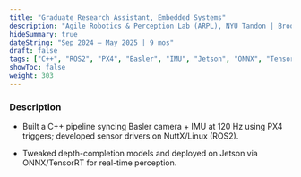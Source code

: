 ```yaml
---
title: "Graduate Research Assistant, Embedded Systems"
description: "Agile Robotics & Perception Lab (ARPL), NYU Tandon | Brooklyn, NY, USA"
hideSummary: true
dateString: "Sep 2024 – May 2025 | 9 mos"
draft: false
tags: ["C++", "ROS2", "PX4", "Basler", "IMU", "Jetson", "ONNX", "TensorRT", "NuttX", "Linux"]
showToc: false
weight: 303
---
```


### Description

* Built a C++ pipeline syncing Basler camera + IMU at 120 Hz using PX4 triggers; developed sensor drivers on NuttX/Linux (ROS2).

* Tweaked depth-completion models and deployed on Jetson via ONNX/TensorRT for real-time perception.
